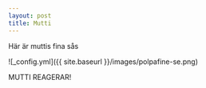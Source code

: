 ```yaml
---
layout: post
title: Mutti 
---
```


Här är muttis fina sås

![_config.yml]({{ site.baseurl }}/images/polpafine-se.png)

MUTTI REAGERAR! 
